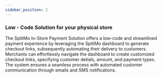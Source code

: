 ```yaml
---
sidebar_position: 2
---
```


### Low - Code Solution for your physical store

The SplitMo In-Store Payment Solution offers a low-code and streamlined payment experience by leveraging the SplitMo dashboard to generate checkout links, subsequently automating their delivery to customers. Merchants can effortlessly navigate the dashboard to create customized checkout links, specifying customer detials, amount, and payment types. The system ensures a seamless process with automated customer communication through emails and SMS notifications.
